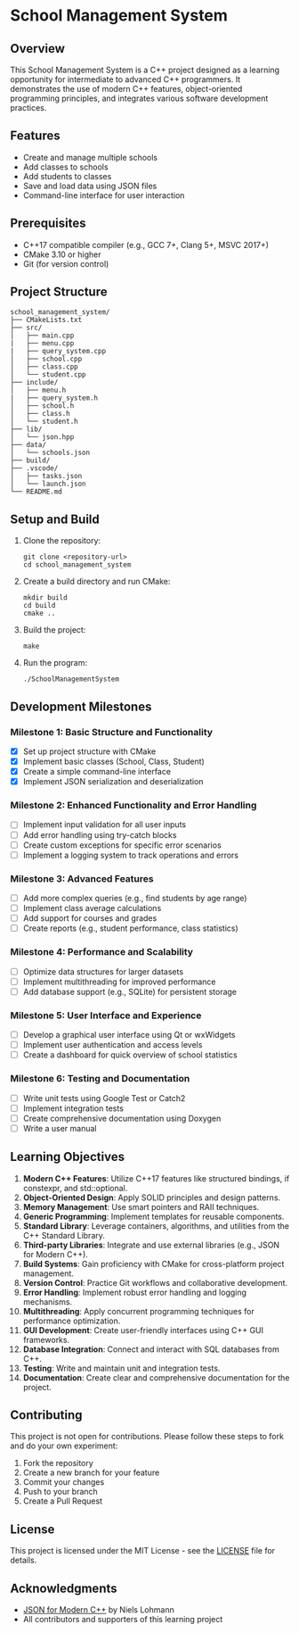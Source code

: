 # School Management System

## Overview

This School Management System is a C++ project designed as a learning opportunity for intermediate to advanced C++ programmers. It demonstrates the use of modern C++ features, object-oriented programming principles, and integrates various software development practices.

## Features

- Create and manage multiple schools
- Add classes to schools
- Add students to classes
- Save and load data using JSON files
- Command-line interface for user interaction

## Prerequisites

- C++17 compatible compiler (e.g., GCC 7+, Clang 5+, MSVC 2017+)
- CMake 3.10 or higher
- Git (for version control)

## Project Structure

```
school_management_system/
├── CMakeLists.txt
├── src/
│   ├── main.cpp
|   ├── menu.cpp
|   ├── query_system.cpp
│   ├── school.cpp
│   ├── class.cpp
│   └── student.cpp
├── include/
│   ├── menu.h
|   ├── query_system.h
│   ├── school.h
│   ├── class.h
│   └── student.h
├── lib/
│   └── json.hpp
├── data/
│   └── schools.json
├── build/
├── .vscode/
│   ├── tasks.json
│   └── launch.json
└── README.md
```

## Setup and Build

1. Clone the repository:

   ```
   git clone <repository-url>
   cd school_management_system
   ```

2. Create a build directory and run CMake:

   ```
   mkdir build
   cd build
   cmake ..
   ```

3. Build the project:

   ```
   make
   ```

4. Run the program:
   ```
   ./SchoolManagementSystem
   ```

## Development Milestones

### Milestone 1: Basic Structure and Functionality

- [x] Set up project structure with CMake
- [x] Implement basic classes (School, Class, Student)
- [x] Create a simple command-line interface
- [x] Implement JSON serialization and deserialization

### Milestone 2: Enhanced Functionality and Error Handling

- [ ] Implement input validation for all user inputs
- [ ] Add error handling using try-catch blocks
- [ ] Create custom exceptions for specific error scenarios
- [ ] Implement a logging system to track operations and errors

### Milestone 3: Advanced Features

- [ ] Add more complex queries (e.g., find students by age range)
- [ ] Implement class average calculations
- [ ] Add support for courses and grades
- [ ] Create reports (e.g., student performance, class statistics)

### Milestone 4: Performance and Scalability

- [ ] Optimize data structures for larger datasets
- [ ] Implement multithreading for improved performance
- [ ] Add database support (e.g., SQLite) for persistent storage

### Milestone 5: User Interface and Experience

- [ ] Develop a graphical user interface using Qt or wxWidgets
- [ ] Implement user authentication and access levels
- [ ] Create a dashboard for quick overview of school statistics

### Milestone 6: Testing and Documentation

- [ ] Write unit tests using Google Test or Catch2
- [ ] Implement integration tests
- [ ] Create comprehensive documentation using Doxygen
- [ ] Write a user manual

## Learning Objectives

1. **Modern C++ Features**: Utilize C++17 features like structured bindings, if constexpr, and std::optional.
2. **Object-Oriented Design**: Apply SOLID principles and design patterns.
3. **Memory Management**: Use smart pointers and RAII techniques.
4. **Generic Programming**: Implement templates for reusable components.
5. **Standard Library**: Leverage containers, algorithms, and utilities from the C++ Standard Library.
6. **Third-party Libraries**: Integrate and use external libraries (e.g., JSON for Modern C++).
7. **Build Systems**: Gain proficiency with CMake for cross-platform project management.
8. **Version Control**: Practice Git workflows and collaborative development.
9. **Error Handling**: Implement robust error handling and logging mechanisms.
10. **Multithreading**: Apply concurrent programming techniques for performance optimization.
11. **GUI Development**: Create user-friendly interfaces using C++ GUI frameworks.
12. **Database Integration**: Connect and interact with SQL databases from C++.
13. **Testing**: Write and maintain unit and integration tests.
14. **Documentation**: Create clear and comprehensive documentation for the project.

## Contributing

This project is not open for contributions. Please follow these steps to fork and do your own experiment:

1. Fork the repository
2. Create a new branch for your feature
3. Commit your changes
4. Push to your branch
5. Create a Pull Request

## License

This project is licensed under the MIT License - see the [LICENSE](LICENSE) file for details.

## Acknowledgments

- [JSON for Modern C++](https://github.com/nlohmann/json) by Niels Lohmann
- All contributors and supporters of this learning project
